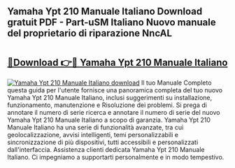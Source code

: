## Yamaha Ypt 210 Manuale Italiano Download gratuit PDF - Part-uSM Italiano Nuovo manuale del proprietario di riparazione NncAL

# <h2><a href="http://dfacw19.blite.top/?on=Yamaha+Ypt+210+Manuale+Italiano">🔗Download 👉🔴 Yamaha Ypt 210 Manuale Italiano</a></h2>

[![Yamaha Ypt 210 Manuale Italiano download](https://i.imgur.com/lujVjoI.png)](http://dfacw19.blite.top/?on=Yamaha+Ypt+210+Manuale+Italiano)
Il tuo Manuale Completo questa guida per l'utente fornisce una panoramica completa del tuo nuovo Yamaha Ypt 210 Manuale Italiano, inclusi suggerimenti su installazione, funzionamento, manutenzione e Risoluzione dei problemi. Si prega di annotare il numero di serie ricerca e annotare il numero di serie del nuovo Yamaha Ypt 210 Manuale Italiano a scopo di garanzia. Yamaha Ypt 210 Manuale Italiano ha una serie di funzionalità avanzate, tra cui geolocalizzazione, avvisi intelligenti, temi personalizzabili e sincronizzazione di più dispositivi, tutti accessibili e personalizzati dall'interfaccia. Assistenza clienti dedicata Yamaha Ypt 210 Manuale Italiano. Ci impegniamo a supportarti personalmente e in modo tempestivo.
